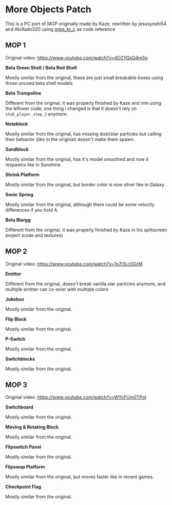 # More Objects Patch
This is a PC port of MOP originally made by Kaze, rewritten by jesusyoshi54 and AloXado320 using [mips_to_c](https://github.com/matt-kempster/mips_to_c) as code reference

## MOP 1

Original video: https://www.youtube.com/watch?v=dO2YQsQ4m5g

**Beta Green Shell / Beta Red Shell**

Mostly similar from the original, these are just small breakable boxes using those unused beta shell models

**Beta Trampoline**

Different from the original, it was properly finished by Kaze and nim using the leftover code, one thing i changed is that it doesn't rely on `stub_player_step_2` anymore.

**Noteblock**

Mostly similar from the original, has missing dust/star particles but calling their behavior (like in the original) doesn't make them spawn.

**Sandblock**

Mostly similar from the original, has it's model smoothed and now it respawns like in Sunshine.

**Shrink Platform**

Mostly similar from the original, but border color is now silver like in Galaxy.

**Sonic Spring**

Mostly similar from the original, although there could be some velocity differences if you hold A.

**Beta Blargg**

Different from the original, it was properly finished by Kaze in his splitscreen project (code and textures)

## MOP 2

Original video: https://www.youtube.com/watch?v=1o7t1LcOGrM

**Emitter**

Different from the original, doesn't break vanilla star particles anymore, and multiple emitter can co-exist with multiple colors

**Jukebox**

Mostly similar from the original.

**Flip Block**

Mostly similar from the original.

**P-Switch**

Mostly similar from the original.

**Switchblocks**

Mostly similar from the original.

## MOP 3

Original video: https://www.youtube.com/watch?v=WYcFUm0TPoI

**Switchboard**

Mostly similar from the original.

**Moving & Rotating Block**

Mostly similar from the original.

**Flipswitch Panel**

Mostly similar from the original.

**Flipswap Platform**

Mostly similar from the original, but moves faster like in recent games.

**Checkpoint Flag**

Mostly similar from the original.
